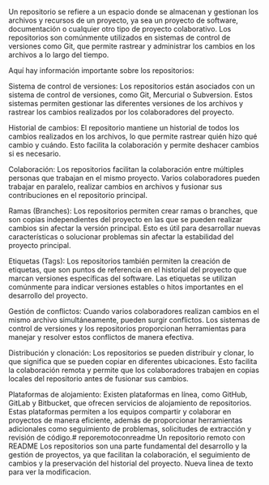 Un repositorio se refiere a un espacio donde se almacenan y gestionan los archivos y recursos de un proyecto, ya sea un proyecto de software, documentación o cualquier otro tipo de proyecto colaborativo. Los repositorios son comúnmente utilizados en sistemas de control de versiones como Git, que permite rastrear y administrar los cambios en los archivos a lo largo del tiempo.

Aquí hay información importante sobre los repositorios:

Sistema de control de versiones: Los repositorios están asociados con un sistema de control de versiones, como Git, Mercurial o Subversion. Estos sistemas permiten gestionar las diferentes versiones de los archivos y rastrear los cambios realizados por los colaboradores del proyecto.

Historial de cambios: El repositorio mantiene un historial de todos los cambios realizados en los archivos, lo que permite rastrear quién hizo qué cambio y cuándo. Esto facilita la colaboración y permite deshacer cambios si es necesario.

Colaboración: Los repositorios facilitan la colaboración entre múltiples personas que trabajan en el mismo proyecto. Varios colaboradores pueden trabajar en paralelo, realizar cambios en archivos y fusionar sus contribuciones en el repositorio principal.

Ramas (Branches): Los repositorios permiten crear ramas o branches, que son copias independientes del proyecto en las que se pueden realizar cambios sin afectar la versión principal. Esto es útil para desarrollar nuevas características o solucionar problemas sin afectar la estabilidad del proyecto principal.

Etiquetas (Tags): Los repositorios también permiten la creación de etiquetas, que son puntos de referencia en el historial del proyecto que marcan versiones específicas del software. Las etiquetas se utilizan comúnmente para indicar versiones estables o hitos importantes en el desarrollo del proyecto.

Gestión de conflictos: Cuando varios colaboradores realizan cambios en el mismo archivo simultáneamente, pueden surgir conflictos. Los sistemas de control de versiones y los repositorios proporcionan herramientas para manejar y resolver estos conflictos de manera efectiva.

Distribución y clonación: Los repositorios se pueden distribuir y clonar, lo que significa que se pueden copiar en diferentes ubicaciones. Esto facilita la colaboración remota y permite que los colaboradores trabajen en copias locales del repositorio antes de fusionar sus cambios.

Plataformas de alojamiento: Existen plataformas en línea, como GitHub, GitLab y Bitbucket, que ofrecen servicios de alojamiento de repositorios. Estas plataformas permiten a los equipos compartir y colaborar en proyectos de manera eficiente, además de proporcionar herramientas adicionales como seguimiento de problemas, solicitudes de extracción y revisión de código.# reporemotoconreadme
Un repositorio remoto con README
Los repositorios son una parte fundamental del desarrollo y la gestión de proyectos, ya que facilitan la colaboración, el seguimiento de cambios y la preservación del historial del proyecto.
Nueva linea de texto para ver la modificacion.
